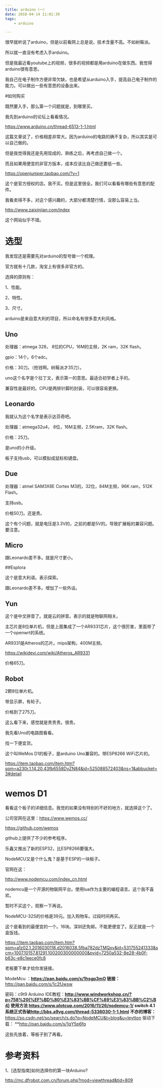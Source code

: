 ```yaml
---
title: arduino（一）
date: 2018-04-14 11:01:39
tags:
	- arduino

---
```




很早就听说了arduino，但是以前看网上总是说，技术含量不高。不如树莓派。

所以就一直没有考虑入手arduino。

但是我最近看youtube上的视频，很多的视频都是用arduino在做东西。我觉得arduino很有意思。

我自己在电子制作方便非常欠缺，也是希望从arduino入手，提高自己电子制作的能力。可以做出一些有意思的设备出来。



#如何购买

既然要入手，那么第一个问题就是，到哪里买。

我先到arduino的论坛上看看情况。

https://www.arduino.cn/thread-6513-1-1.html

这篇文章说了，价格相差非常大。因为arduino的电路的确不复杂，所以其实是可以自己做的。

但是我觉得我还是先用现成的，熟练之后，再考虑自己做一个。

而且如果用便宜的非官方版本，成本应该比自己做还要低一些。

https://openjumper.taobao.com/?v=1

这个是官方授权的店。我不买。但是这里很全。我们可以看看有哪些有意思的配件。

我看卖得不多，对这个感兴趣的，大部分都清楚行情，没那么容易上当。

http://www.zaixinjian.com/index

这个网站似乎不错。

# 选型

我发现还是需要先对arduino的型号做一个梳理。

官方就有十几款，淘宝上有很多非官方的。

选择的原则有：

1、性能。

2、特性。

3、尺寸。

arduino是来自意大利的项目，所以命名有很多意大利风格。



## Uno

处理器：atmega 328， 8位的CPU，16M的主频，2K ram，32K flash。

gpio：14个。6个adc。

价格：30刀。（抢钱啊。树莓派才35刀）。

uno这个名字是个拉丁文，表示第一的意思。最适合初学者上手的。

兼容性是最好的。CPU是两排针脚的封装，可以很容易更换。

## Leonardo

我就认为这个名字是表示达芬奇吧。

处理器：atmega32u4， 8位，16M主频，2.5Kram，32K flash。

价格：25刀。

是uno的小升级。

板子支持usb，可以模拟成鼠标和键盘。

## Due

处理器：atmel SAM3X8E Cortex M3的，32位，84M主频，96K ram，512K Flash。

支持usb。

价格50刀。还是贵。

这个有个问题，就是电压是3.3V的，之前的都是5V的。导致扩展板的兼容问题。要注意。

## Micro

跟Leonardo差不多。就是尺寸更小。

##Esplora

这个是意大利语。表示探索。

跟Leonardo差不多。增加了一些外设。

## Yun

这个是中文拼音了。就是云的拼音。表示的就是物联网相关。

主芯片是8位单片机，但是上面集成了一个AR9331芯片，这个很厉害，里面带了一个openwrt的系统。

AR9331是Atheros的芯片。mips架构，400M主频。

https://wikidevi.com/wiki/Atheros_AR9331

价格65刀。

## Robot

2颗8位单片机。

带显示屏，有轮子。

价格到了275刀。



这么看下来，感觉就是贵贵贵。很贵。

我先看Uno的电路图看看。

找一下便宜货。

这个叫WeMos D1的板子，是arduino Uno兼容的。带ESP8266 WiFi芯片的。

https://item.taobao.com/item.htm?spm=a230r.1.14.20.43fb6558DyZN84&id=525088572403&ns=1&abbucket=3#detail



# wemos D1

看看这个板子的详细信息。我觉的如果没有特别的不好的地方，就选择这个了。

公司官网在这里：https://www.wemos.cc/

https://github.com/wemos

github上提供了不少的参考程序。



乐鑫又推出了新的ESP32，比ESP8266要强大。



NodeMCU又是个什么鬼？是基于ESP的一块板子。

官网在这：

http://www.nodemcu.com/index_cn.html

nodemcu是一个开源的物联网平台。使用lua作为主要的编程语言。这个我不喜欢。

暂时不买这个，观察一下再说。

NodeMCU-32S的价格是39元。加入购物车。过段时间再买。



这个是看到的最便宜的一个。16块。深圳还免邮。不能更便宜了。反正就是一个盒饭钱。

https://item.taobao.com/item.htm?spm=a1z02.1.2016030118.d2016038.5fba782dzTMQxv&id=531755241333&scm=1007.10157.81291.100200300000000&pvid=7250a532-8e28-4b0f-b63c-e8c1eece0fc8

老板要下单才给你发链接。

ModeMcu ：**<https://pan.baidu.com/s/1hsgp3mO> 
链接：**<http://pan.baidu.com/s/1c2fJwsw> 

密码：c9t9 
Arduino IDE教程：**<http://www.windworkshop.cn/?p=758%20(%EF%BD%80%E3%83%BB%CF%89%E3%83%BB%C2%B4)> 
使用方法 **<https://www.plotcup.com/2016/11/26/nodemcu-1/> 
switch 4.1系统正式告破**<http://bbs.a9vg.com/thread-5336030-1-1.html> 
不亦的博客：**<https://so.csdn.net/so/search/s.do?q=NodeMCU&t=blog&u=leytton> 
驱动下载： **<http://pan.baidu.com/s/1qY5p6fq>



这些先放着，等板子到了再看。





# 参考资料

1、[选型指南]如何选择你的第一块Arduino?

http://mc.dfrobot.com.cn/forum.php?mod=viewthread&tid=809





